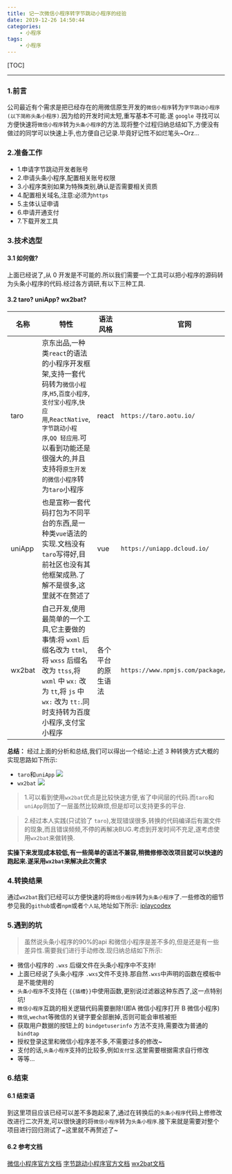 ```yaml
---
title: 记一次微信小程序转字节跳动小程序的经验
date: 2019-12-26 14:50:44
categories:
    - 小程序
tags:
    - 小程序
---
```

[TOC]
***
### 1.前言
公司最近有个需求是把已经存在的用微信原生开发的`微信小程序`转为`字节跳动小程序(以下简称头条小程序)`.因为给的开发时间太短,重写基本不可能.遂 `google` 寻找可以方便快速将`微信小程序`转为`头条小程序`的方法.现将整个过程归纳总结如下,方便没有做过的同学可以快速上手,也方便自己记录.毕竟好记性不如烂笔头~Orz...
### 2.准备工作
- 1.申请字节跳动开发者账号
- 2.申请头条小程序,配置相关账号权限
- 3.小程序类别如果为特殊类别,确认是否需要相关资质
- 4.配置相关域名,注意:必须为`https`
- 5.主体认证申请
- 6.申请开通支付
- 7.下载开发工具
### 3.技术选型
#### 3.1 如何做?
<!--more-->
上面已经说了,从 0 开发是不可能的.所以我们需要一个工具可以把小程序的源码转为头条小程序的代码.经过各方调研,有以下三种工具.
#### 3.2 taro? uniApp? wx2bat?
| 名称 |特性  |语法风格|官网  |
| --- | --- | --- |---|
|taro |京东出品,一种类`react`的语法的小程序开发框架,支持一套代码转为`微信小程序`,`H5`,`百度小程序`,`支付宝小程序`,`快应用`,`ReactNative`,`字节跳动小程序`,`QQ 轻应用`.可以看到功能还是很强大的,并且支持将`原生开发的微信小程序`转为`taro`小程序  |react| `https://taro.aotu.io/` |
|uniApp |也是宣称一套代码打包为不同平台的东西,是一种类`vue`语法的实现.文档没有`taro`写得好,目前社区也没有其他框架成熟.了解不是很多,这里就不在赘述了|vue|`https://uniapp.dcloud.io/`|
|wx2bat |自己开发,使用最简单的一个工具,它主要做的事情:将 `wxml` 后缀名改为 `ttml`,将 `wxss` 后缀名改为 `ttss`,将 `wxml` 中 `wx:` 改为 `tt`,将 `js` 中 `wx:` 改为 `tt:`.同时支持转为百度小程序,支付宝小程序| 各个平台的原生语法 |`https://www.npmjs.com/package/wx2bat`|

**总结：**
经过上面的分析和总结,我们可以得出一个结论:上述 3 种转换方式大概的实现思路如下所示:
- `taro`和`uniApp`
![](https://tva1.sinaimg.cn/large/006tNbRwgy1gaa4mzqk50j30lk0nedgi.jpg)
- `wx2bat`
![](https://tva1.sinaimg.cn/large/006tNbRwgy1gaa4neixvuj30pc0i63z1.jpg)
>1.可以看到使用`wx2bat`优点是比较快速方便,省了中间层的代码.而`taro`和`uniApp`则加了一层虽然比较麻烦,但是却可以支持更多的平台.

>2.经过本人实践(只试验了 `taro`),发现错误很多,转换的代码编译后有漏文件的现象,而且错误频频,不停的再解决BUG.考虑到开发时间不充足,遂考虑使用`wx2bat`来做转换.

**实操下来发现成本较低,有一些简单的语法不兼容,稍微修修改改项目就可以快速的跑起来.遂采用`wx2bat`来解决此次需求**
### 4.转换结果
通过`wx2bat`我们已经可以方便快速的将`微信小程序`转为`头条小程序`了.一些修改的细节参见我的`github`或者`npm`或者`个人站`,地址如下所示:
[iplaycodex](http://iplaycodex.com)
### 5.遇到的坑
>虽然说头条小程序的90%的api 和微信小程序是差不多的,但是还是有一些差异性.需要我们进行手动修改.现归纳总结如下所示:
- 微信小程序的 `.wxs` 后缀文件在头条小程序中不支持!
- 上面已经说了头条小程序 `.wxs`文件不支持.那自然`.wxs`中声明的函数在模板中是不能使用的
- `头条小程序`不支持在 `{{插槽}}`中使用函数,更别说过滤器这种东西了,这一点特别坑!
- `微信小程序`互跳的相关逻辑代码需要删除!(即A 微信小程序打开 B 微信小程序)
- `微信`,`wechat`等微信的关键字要全部删掉,否则可能会审核被拒
- 获取用户数据的按钮上的 `bindgetuserinfo` 方法不支持,需要改为普通的`bindtap`
- 授权登录这里和微信小程序差不多,不需要过多的修改~
- 支付的话,`头条小程序`支持的比较多,例如`支付宝`.这里需要根据需求自行修改
- 等等...

### 6.结束
#### 6.1 结束语
到这里项目应该已经可以差不多跑起来了,通过在转换后的`头条小程序`代码上修修改改进行二次开发,可以很快速的将`微信小程序`转为`头条小程序`.接下来就是需要对整个项目进行回归测试了~这里就不再赘述了~
#### 6.2 参考文档
[微信小程序官方文档](https://developers.weixin.qq.com/miniprogram/dev/framework/)
[字节跳动小程序官方文档](https://developer.toutiao.com/dev/cn/mini-app/introduction/about-mini-app/general-introduction)
[wx2bat文档](https://www.npmjs.com/package/wx2bat)